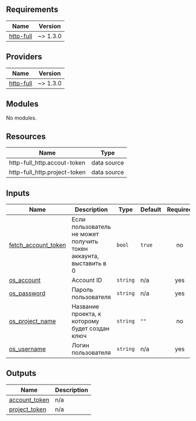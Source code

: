 <!-- BEGIN_TF_DOCS -->
## Requirements

| Name | Version |
|------|---------|
| <a name="requirement_http-full"></a> [http-full](#requirement\_http-full) | ~> 1.3.0 |

## Providers

| Name | Version |
|------|---------|
| <a name="provider_http-full"></a> [http-full](#provider\_http-full) | ~> 1.3.0 |

## Modules

No modules.

## Resources

| Name | Type |
|------|------|
| http-full_http.accout-token | data source |
| http-full_http.project-token | data source |

## Inputs

| Name | Description | Type | Default | Required |
|------|-------------|------|---------|:--------:|
| <a name="input_fetch_account_token"></a> [fetch\_account\_token](#input\_fetch\_account\_token) | Если пользователь не может получить токен аккаунта, выставить в 0 | `bool` | `true` | no |
| <a name="input_os_account"></a> [os\_account](#input\_os\_account) | Account ID | `string` | n/a | yes |
| <a name="input_os_password"></a> [os\_password](#input\_os\_password) | Пароль пользователя | `string` | n/a | yes |
| <a name="input_os_project_name"></a> [os\_project\_name](#input\_os\_project\_name) | Название проекта, к которому будет создан ключ | `string` | `""` | no |
| <a name="input_os_username"></a> [os\_username](#input\_os\_username) | Логин пользователя | `string` | n/a | yes |

## Outputs

| Name | Description |
|------|-------------|
| <a name="output_account_token"></a> [account\_token](#output\_account\_token) | n/a |
| <a name="output_project_token"></a> [project\_token](#output\_project\_token) | n/a |
<!-- END_TF_DOCS -->